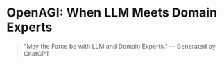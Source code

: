 # OpenAGI: When LLM Meets Domain Experts

> "May the Force be with LLM and Domain Experts." -- Generated by ChatGPT






